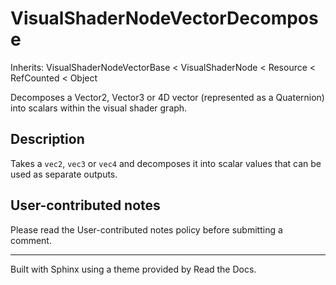 # VisualShaderNodeVectorDecompose

Inherits: VisualShaderNodeVectorBase < VisualShaderNode < Resource <
RefCounted < Object

Decomposes a Vector2, Vector3 or 4D vector (represented as a Quaternion) into
scalars within the visual shader graph.

## Description

Takes a `vec2`, `vec3` or `vec4` and decomposes it into scalar values that can
be used as separate outputs.

## User-contributed notes

Please read the User-contributed notes policy before submitting a comment.

* * *

Built with Sphinx using a theme provided by Read the Docs.

